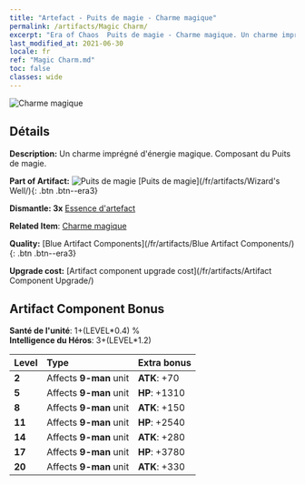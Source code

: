 ```yaml
---
title: "Artefact - Puits de magie - Charme magique"
permalink: /artifacts/Magic Charm/
excerpt: "Era of Chaos  Puits de magie - Charme magique. Un charme imprégné d'énergie magique. Composant du Puits de magie."
last_modified_at: 2021-06-30
locale: fr
ref: "Magic Charm.md"
toc: false
classes: wide
---
```


 ![Charme magique](/images/t/artifact_40212.png)



## Détails

 **Description:** Un charme imprégné d'énergie magique. Composant du Puits de magie.

 **Part of Artifact:** ![Puits de magie](/images/t/icon_artifact_21.png) [Puits de magie](/fr/artifacts/Wizard's Well/){: .btn .btn--era3}

 **Dismantle: 3x** [Essence d'artefact](/ItemsFR/con_905/)

 **Related Item**: [Charme magique](/ItemsFR/art_113/)

 **Quality:** [Blue Artifact Components](/fr/artifacts/Blue Artifact Components/){: .btn .btn--era3}

 **Upgrade cost:** [Artifact component upgrade cost](/fr/artifacts/Artifact Component Upgrade/)

## Artifact Component Bonus

  **Santé de l'unité**: 1+(LEVEL\*0.4) %<br/>**Intelligence du Héros**: 3+(LEVEL\*1.2)

  |  Level  | Type |    Extra bonus  | 
  |:--------|:-----|:----------------| 
  | **2** | Affects **9-man** unit | **ATK**: +70 | 
  | **5** | Affects **9-man** unit | **HP**: +1310 | 
  | **8** | Affects **9-man** unit | **ATK**: +150 | 
  | **11** | Affects **9-man** unit | **HP**: +2540 | 
  | **14** | Affects **9-man** unit | **ATK**: +280 | 
  | **17** | Affects **9-man** unit | **HP**: +3780 | 
  | **20** | Affects **9-man** unit | **ATK**: +330 | 

